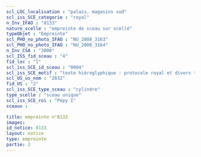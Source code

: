 ```yaml
---
scl_LOC_localisation : "palais, magasins sud"
scl_iss_SCE_categorie : "royal"
n_Inv_IFAO : "8133"
nature_scelle : "empreinte de sceau sur scellé"
typeObjet : "Empreinte"
scl_PHO_no_photo_IFAO : "NU_2008_3163"
scl_PHO_no_photo_IFAO : "NU_2008_3164"
n_Inv_CSA : "3000"
scl_ISS_fid_sceau : "4"
fid_loc : "1"
scl_iss_SCE_id_sceau : "0004"
scl_iss_SCE_motif : "texte hiéroglyphique : protocole royal et divers titres de scribe dans la mrt de Pépy"
scl_US_us_nom : "2632"
fid_US : "2"
scl_iss_SCE_type_sceau : "cylindre"
type_scelle : "sceau unique"
scl_iss_SCE_roi : "Pépy I"
sceaux :

title: empreinte n°8133
images: 
id_notice: 8133
layout: notice
type: empreinte
partie: 2
---
```

